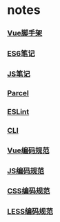 # notes

### [Vue脚手架](https://github.com/vectorzero/notes/tree/master/Vue.md)

### [ES6笔记](https://github.com/vectorzero/notes/tree/master/ES6.md)

### [JS笔记](https://github.com/vectorzero/notes/tree/master/JS.md)

### [Parcel](https://github.com/vectorzero/notes/tree/master/Parcel.md)

### [ESLint](https://github.com/vectorzero/notes/blob/master/ESLint.md)

### [CLI](https://github.com/vectorzero/notes/blob/master/CLI.md)

### [Vue编码规范](https://github.com/vectorzero/notes/blob/master/VueGuide.md)

### [JS编码规范](https://github.com/vectorzero/notes/blob/master/JsGuide.md)

### [CSS编码规范](https://github.com/vectorzero/notes/blob/master/CssGuide.md)

### [LESS编码规范](https://github.com/vectorzero/notes/blob/master/LessGuide.md)